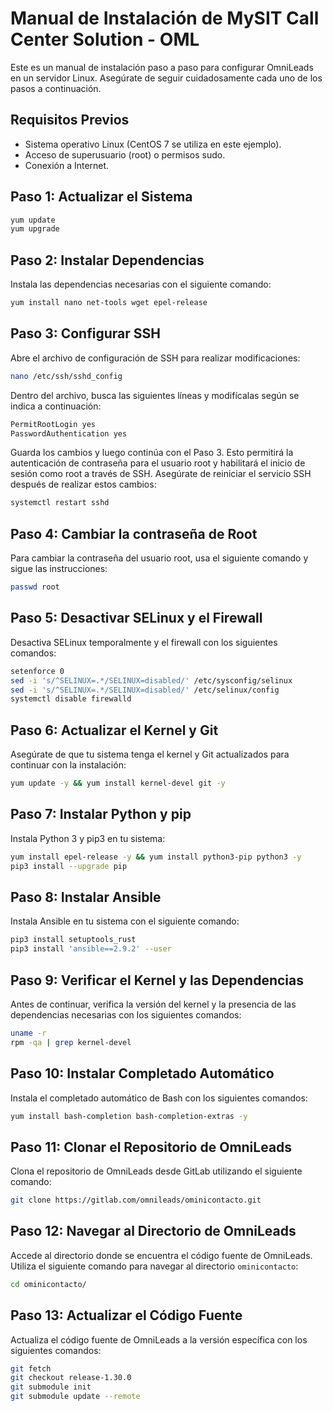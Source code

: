 # Manual de Instalación de MySIT Call Center Solution - OML

Este es un manual de instalación paso a paso para configurar OmniLeads en un servidor Linux. Asegúrate de seguir cuidadosamente cada uno de los pasos a continuación.

## Requisitos Previos

- Sistema operativo Linux (CentOS 7 se utiliza en este ejemplo).
- Acceso de superusuario (root) o permisos sudo.
- Conexión a Internet.

## Paso 1: Actualizar el Sistema

```bash
yum update
yum upgrade
```

## Paso 2: Instalar Dependencias

Instala las dependencias necesarias con el siguiente comando:

```bash
yum install nano net-tools wget epel-release
```

## Paso 3: Configurar SSH

Abre el archivo de configuración de SSH para realizar modificaciones:

```bash
nano /etc/ssh/sshd_config
```

Dentro del archivo, busca las siguientes líneas y modifícalas según se indica a continuación:

```bash
PermitRootLogin yes
PasswordAuthentication yes
```

Guarda los cambios y luego continúa con el Paso 3. Esto permitirá la autenticación de contraseña para el usuario root y habilitará el inicio de sesión como root a través de SSH. Asegúrate de reiniciar el servicio SSH después de realizar estos cambios:

```bash
systemctl restart sshd
```

## Paso 4: Cambiar la contraseña de Root

Para cambiar la contraseña del usuario root, usa el siguiente comando y sigue las instrucciones:

```bash
passwd root
```

## Paso 5: Desactivar SELinux y el Firewall

Desactiva SELinux temporalmente y el firewall con los siguientes comandos:

```bash
setenforce 0
sed -i 's/^SELINUX=.*/SELINUX=disabled/' /etc/sysconfig/selinux
sed -i 's/^SELINUX=.*/SELINUX=disabled/' /etc/selinux/config
systemctl disable firewalld
```

## Paso 6: Actualizar el Kernel y Git

Asegúrate de que tu sistema tenga el kernel y Git actualizados para continuar con la instalación:

```bash
yum update -y && yum install kernel-devel git -y
```

## Paso 7: Instalar Python y pip

Instala Python 3 y pip3 en tu sistema:

```bash
yum install epel-release -y && yum install python3-pip python3 -y
pip3 install --upgrade pip
```

## Paso 8: Instalar Ansible

Instala Ansible en tu sistema con el siguiente comando:

```bash
pip3 install setuptools_rust
pip3 install 'ansible==2.9.2' --user
```

## Paso 9: Verificar el Kernel y las Dependencias

Antes de continuar, verifica la versión del kernel y la presencia de las dependencias necesarias con los siguientes comandos:

```bash
uname -r
rpm -qa | grep kernel-devel
```

## Paso 10: Instalar Completado Automático

Instala el completado automático de Bash con los siguientes comandos:

```bash
yum install bash-completion bash-completion-extras -y
```

## Paso 11: Clonar el Repositorio de OmniLeads

Clona el repositorio de OmniLeads desde GitLab utilizando el siguiente comando:

```bash
git clone https://gitlab.com/omnileads/ominicontacto.git
```

## Paso 12: Navegar al Directorio de OmniLeads

Accede al directorio donde se encuentra el código fuente de OmniLeads. Utiliza el siguiente comando para navegar al directorio `ominicontacto`:

```bash
cd ominicontacto/
```

## Paso 13: Actualizar el Código Fuente

Actualiza el código fuente de OmniLeads a la versión específica con los siguientes comandos:

```bash
git fetch
git checkout release-1.30.0
git submodule init
git submodule update --remote
```
